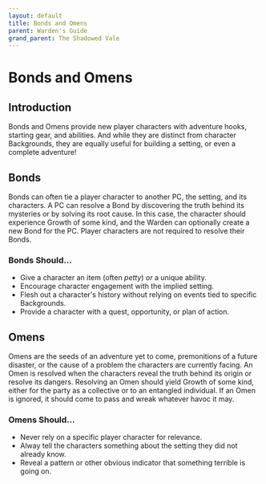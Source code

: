 ```yaml
---
layout: default
title: Bonds and Omens
parent: Warden's Guide 
grand_parent: The Shadowed Vale
---
```


# Bonds and Omens

## Introduction

Bonds and Omens provide new player characters with adventure hooks, starting gear, and abilities. And while they are distinct from character Backgrounds, they are equally useful for building a setting, or even a complete adventure!

## Bonds

Bonds can often tie a player character to another PC, the setting, and its characters. A PC can resolve a Bond by discovering the truth behind its mysteries or by solving its root cause. In this case, the character should experience Growth of some kind, and the Warden can optionally create a new Bond for the PC. Player characters are not required to resolve their Bonds. 

### Bonds Should...

- Give a character an item (often _petty_) _or_ a unique ability.
- Encourage character engagement with the implied setting.
- Flesh out a character's history without relying on events tied to specific Backgrounds. 
- Provide a character with a quest, opportunity, or plan of action. 

## Omens

Omens are the seeds of an adventure yet to come, premonitions of a future disaster, or the cause of a problem the characters are currently facing. An Omen is resolved when the characters reveal the truth behind its origin or resolve its dangers. Resolving an Omen should yield Growth of some kind, either for the party as a collective or to an entangled individual. If an Omen is ignored, it should come to pass and wreak whatever havoc it may.

### Omens Should...

- Never rely on a specific player character for relevance.
- Alway tell the characters something about the setting they did not already know.
- Reveal a pattern or other obvious indicator that something terrible is going on. 